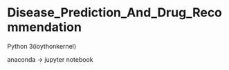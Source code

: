 # Disease_Prediction_And_Drug_Recommendation

Python 3(ioythonkernel)

anaconda -> jupyter notebook
